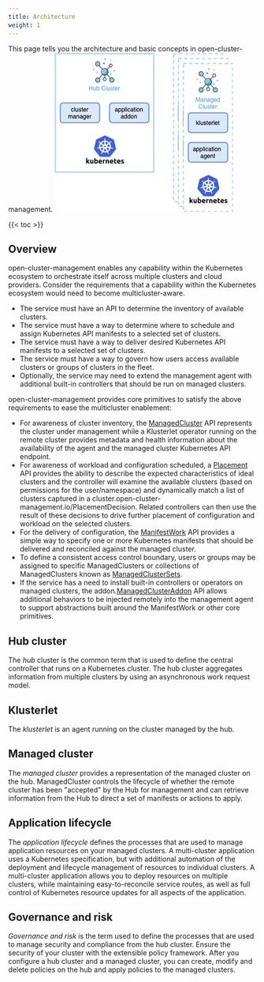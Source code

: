 ```yaml
---
title: Architecture
weight: 1
---
```


This page tells you the architecture and basic concepts in open-cluster-management.
<img src="https://github.com/open-cluster-management-io/community/raw/main/assets/ocm-arch.png" 
alt="Architecture diagram" 
class="responsive">

<!-- spellchecker-disable -->

{{< toc >}}

<!-- spellchecker-enable -->

## Overview

open-cluster-management enables any capability within the Kubernetes ecosystem to orchestrate itself across multiple clusters and cloud providers. Consider the requirements that a capability within the Kubernetes ecosystem would need to become multicluster-aware.

- The service must have an API to determine the inventory of available clusters.
- The service must have a way to determine where to schedule and assign Kubernetes API manifests to a selected set of clusters.
- The service must have a way to deliver desired Kubernetes API manifests to a selected set of clusters.
- The service must have a way to govern how users access available clusters or groups of clusters in the fleet.
- Optionally, the service may need to extend the management agent with additional built-in controllers that should be run on managed clusters.

open-cluster-management provides core primitives to satisfy the above requirements to ease the multicluster enablement:

- For awareness of cluster inventory, the [ManagedCluster](/concepts/managedcluster) API represents the cluster under management while a Klusterlet operator running on the remote cluster provides metadata and health information about the availability of the agent and the managed cluster Kubernetes API endpoint.
- For awareness of workload and configuration scheduled, a [Placement](/concepts/placement) API provides the ability to describe the expected characteristics of ideal clusters and the controller will examine the available clusters (based on permissions for the user/namespace) and dynamically match a list of clusters captured in a cluster.open-cluster-management.io/PlacementDecision. Related controllers can then use the result of these decisions to drive further placement of configuration and workload on the selected clusters.
- For the delivery of configuration, the [ManifestWork](/concepts/manifestwork) API provides a simple way to specify one or more Kubernetes manifests that should be delivered and reconciled against the managed cluster.
- To define a consistent access control boundary, users or groups may be assigned to specific ManagedClusters or collections of ManagedClusters known as [ManagedClusterSets](/concepts/managedcluster/#managedclusterset).
- If the service has a need to install built-in controllers or operators on managed clusters, the addon.[ManagedClusterAddon](/concepts/addon) API allows additional behaviors to be injected remotely into the management agent to support abstractions built around the ManifestWork or other core primitives.

## Hub cluster

The _hub_ cluster is the common term that is used to define the central controller that runs on a Kubernetes cluster.
The hub cluster aggregates information from multiple clusters by using an asynchronous work request model.

## Klusterlet

The _klusterlet_ is an agent running on the cluster managed by the hub.

## Managed cluster

The _managed cluster_ provides a representation of the managed cluster on the hub. ManagedCluster controls the lifecycle of whether the remote cluster has been "accepted" by the Hub for management and can retrieve information from the Hub to direct a set of manifests or actions to apply.

## Application lifecycle

The _application lifecycle_ defines the processes that are used to manage application resources on your managed clusters.
A multi-cluster application uses a Kubernetes specification, but with additional automation of the deployment and lifecycle management of resources to individual clusters.
A multi-cluster application allows you to deploy resources on multiple clusters, while maintaining easy-to-reconcile service routes, as well as full control of Kubernetes resource updates for all aspects of the application.

## Governance and risk

_Governance and risk_ is the term used to define the processes that are used to manage security and compliance from the hub cluster. Ensure the security of your cluster with the extensible policy framework. After you configure a hub cluster and a managed cluster, you can create, modify and delete policies on the hub and apply policies to the managed clusters.
